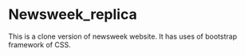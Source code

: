 # Newsweek_replica
This is a clone version of newsweek website. It has uses of bootstrap framework of CSS.
